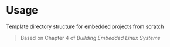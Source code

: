 # Usage
Template directory structure for embedded projects from scratch

> Based on Chapter 4 of *Building Embedded Linux Systems*
